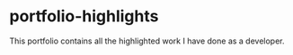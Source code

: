 # portfolio-highlights
This portfolio contains all the highlighted work I have done as a developer.
